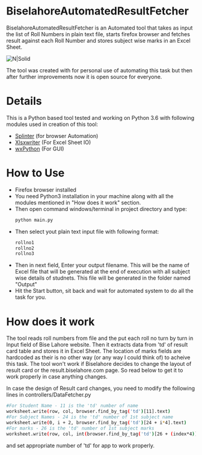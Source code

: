 # BiselahoreAutomatedResultFetcher

BiselahoreAutomatedResultFetcher is an Automated tool that takes as input the list of Roll Numbers in plain text file, starts firefox browser and fetches result against each Roll Number and stores subject wise marks in an Excel Sheet.

![N|Solid](http://i.imgur.com/1ahSYVK.png)

The tool was created with for personal use of automating this task but then after further improvements now it is open source for everyone.

# Details
This is a Python based tool tested and working on Python 3.6 with following modules used in creation of this tool:
  - [Splinter](https://splinter.readthedocs.io/en/latest/install.html) (for browser Automation)
  - [Xlsxwriter](http://xlsxwriter.readthedocs.io/getting_started.html) (For Excel Sheet IO)
  - [wxPython](https://www.wxpython.org/pages/downloads/) (For GUI)

# How to Use
  - Firefox browser installed
  - You need Python3 installation in your machine along with all the modules mentioned in "How does it work" section.
  - Then open command windows/terminal in project directory and type:
    ```sh
    python main.py
    ```
  - Then select yout plain text input file with following format:
    ```sh
    rollno1
    rollno2
    rollno3
    ```
  - Then in next field, Enter your output filename. This will be the name of Excel file that will be generated at the end of execution with all subject wise details of studnets. This file will be generated in the folder named "Output"
  - Hit the Start button, sit back and wait for automated system to do all the task for you.

# How does it work
The tool reads roll numbers from file and the put each roll no turn by turn in Input field of Bise Lahore website. 
Then it extracts data from 'td' of result card table and stores it in Excel Sheet.
The location of marks fields are hardcoded as their is no other way (or any way I could think of) to acheive this task.
The tool won't work if Biselahore decides to change the layout of result card or the result.biselahore.com page. So read below to get it to work properly in case anything changes. 

In case the design of Result card changes, you need to modify the following lines in controllers/DataFetcher.py
```sh
#For Student Name - 11 is the 'td' number of name
worksheet.write(row, col, browser.find_by_tag('td')[11].text)
#For Subject Names - 24 is the 'td' number of 1st subject name
worksheet.write(0, i + 2, browser.find_by_tag('td')[24 + i*4].text)
#For marks - 26 is the 'td' number of 1st subject marks
worksheet.write(row, col, int(browser.find_by_tag('td')[26 + (index*4)].text)) 
```
and set appropriate number of 'td' for app to work properly.
